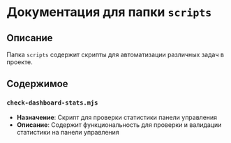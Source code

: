 # Документация для папки `scripts`

## Описание
Папка `scripts` содержит скрипты для автоматизации различных задач в проекте.

## Содержимое

### `check-dashboard-stats.mjs`
- **Назначение**: Скрипт для проверки статистики панели управления
- **Описание**: Содержит функциональность для проверки и валидации статистики на панели управления